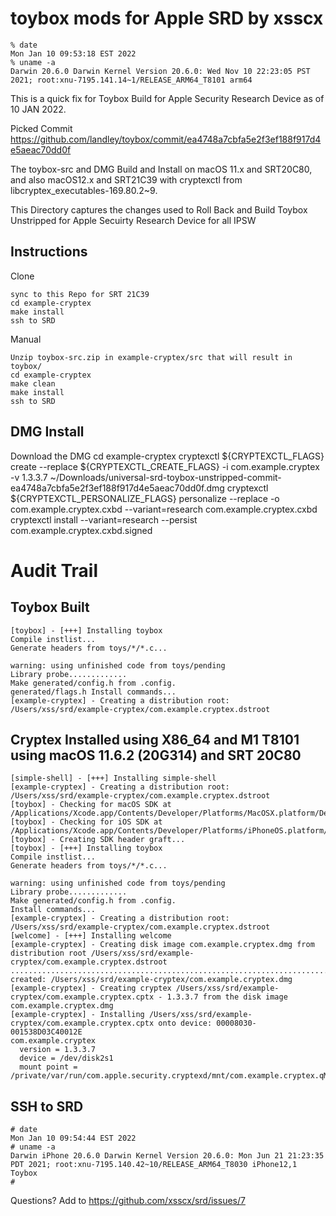 # toybox mods for Apple SRD by xsscx
```
% date
Mon Jan 10 09:53:18 EST 2022
% uname -a
Darwin 20.6.0 Darwin Kernel Version 20.6.0: Wed Nov 10 22:23:05 PST 2021; root:xnu-7195.141.14~1/RELEASE_ARM64_T8101 arm64
```
This is a quick fix for Toybox Build for Apple Security Research Device as of 10 JAN 2022.

Picked Commit https://github.com/landley/toybox/commit/ea4748a7cbfa5e2f3ef188f917d4e5aeac70dd0f

The toybox-src and DMG Build and Install on macOS 11.x and SRT20C80, and also macOS12.x and SRT21C39 with cryptexctl from libcryptex_executables-169.80.2~9.

This Directory captures the changes used to Roll Back and Build Toybox Unstripped for Apple Secuirty Research Device for all IPSW

Instructions
------
Clone
```
sync to this Repo for SRT 21C39
cd example-cryptex
make install
ssh to SRD
```
Manual
```
Unzip toybox-src.zip in example-cryptex/src that will result in toybox/
cd example-cryptex
make clean
make install
ssh to SRD
```
DMG Install
---
Download the DMG
cd example-cryptex
cryptexctl ${CRYPTEXCTL_FLAGS} create --replace ${CRYPTEXCTL_CREATE_FLAGS} -i com.example.cryptex -v 1.3.3.7 ~/Downloads/universal-srd-toybox-unstripped-commit-ea4748a7cbfa5e2f3ef188f917d4e5aeac70dd0f.dmg
cryptexctl ${CRYPTEXCTL_PERSONALIZE_FLAGS} personalize --replace -o com.example.cryptex.cxbd --variant=research com.example.cryptex.cxbd
cryptexctl install --variant=research --persist com.example.cryptex.cxbd.signed

# Audit Trail
Toybox Built
----
```
[toybox] - [+++] Installing toybox
Compile instlist...
Generate headers from toys/*/*.c...

warning: using unfinished code from toys/pending
Library probe.............
Make generated/config.h from .config.
generated/flags.h Install commands...
[example-cryptex] - Creating a distribution root: /Users/xss/srd/example-cryptex/com.example.cryptex.dstroot
```
Cryptex Installed using X86_64 and M1 T8101 using macOS 11.6.2 (20G314) and SRT 20C80
---
```
[simple-shell] - [+++] Installing simple-shell
[example-cryptex] - Creating a distribution root: /Users/xss/srd/example-cryptex/com.example.cryptex.dstroot
[toybox] - Checking for macOS SDK at /Applications/Xcode.app/Contents/Developer/Platforms/MacOSX.platform/Developer/SDKs/MacOSX12.1.sdk
[toybox] - Checking for iOS SDK at /Applications/Xcode.app/Contents/Developer/Platforms/iPhoneOS.platform/Developer/SDKs/iPhoneOS15.2.sdk
[toybox] - Creating SDK header graft...
[toybox] - [+++] Installing toybox
Compile instlist...
Generate headers from toys/*/*.c...

warning: using unfinished code from toys/pending
Library probe.............
Make generated/config.h from .config.
Install commands...
[example-cryptex] - Creating a distribution root: /Users/xss/srd/example-cryptex/com.example.cryptex.dstroot
[welcome] - [+++] Installing welcome
[example-cryptex] - Creating disk image com.example.cryptex.dmg from distribution root /Users/xss/srd/example-cryptex/com.example.cryptex.dstroot
......................................................................................................................
created: /Users/xss/srd/example-cryptex/com.example.cryptex.dmg
[example-cryptex] - Creating cryptex /Users/xss/srd/example-cryptex/com.example.cryptex.cptx - 1.3.3.7 from the disk image com.example.cryptex.dmg
[example-cryptex] - Installing /Users/xss/srd/example-cryptex/com.example.cryptex.cptx onto device: 00008030-001538D03C40012E
com.example.cryptex
  version = 1.3.3.7
  device = /dev/disk2s1
  mount point = /private/var/run/com.apple.security.cryptexd/mnt/com.example.cryptex.qMFb61
```
SSH to SRD
----
```
# date
Mon Jan 10 09:54:44 EST 2022
# uname -a
Darwin iPhone 20.6.0 Darwin Kernel Version 20.6.0: Mon Jun 21 21:23:35 PDT 2021; root:xnu-7195.140.42~10/RELEASE_ARM64_T8030 iPhone12,1 Toybox
#
```

Questions? Add to https://github.com/xsscx/srd/issues/7
